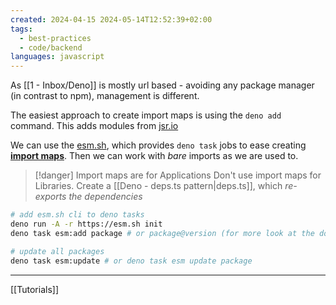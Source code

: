 ```yaml
---
created: 2024-04-15 2024-05-14T12:52:39+02:00
tags:
  - best-practices
  - code/backend
languages: javascript
---
```


As [[1 - Inbox/Deno]] is mostly url based - avoiding any package manager (in contrast to npm), management is different.

The easiest approach to create import maps is using the `deno add` command. This adds modules from [jsr.io](jsr.io)

We can use the [esm.sh](https://esm.sh/#cli), which provides `deno task` jobs to ease creating [**import maps**](https://docs.deno.com/runtime/manual/basics/import_maps). Then we can work with _bare_ imports as we are used to.

> [!danger] Import maps are for Applications
> Don't use import maps for Libraries. Create a [[Deno - deps.ts pattern|deps.ts]], which _re-exports the dependencies_

```bash
# add esm.sh cli to deno tasks
deno run -A -r https://esm.sh init
deno task esm:add package # or package@version (for more look at the docs)

# update all packages
deno task esm:update # or deno task esm update package
```

---

[[Tutorials]]

